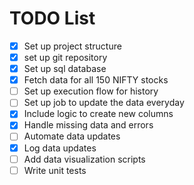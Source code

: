 # TODO List

- [x] Set up project structure
- [x] set up git repository
- [x] Set up sql database
- [x] Fetch data for all 150 NIFTY stocks
- [ ] Set up execution flow for history
- [ ] Set up job to update the data everyday
- [x] Include logic to create new columns
- [x] Handle missing data and errors
- [ ] Automate data updates
- [x] Log data updates
- [ ] Add data visualization scripts
- [ ] Write unit tests